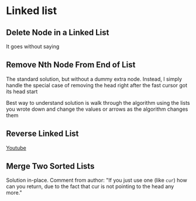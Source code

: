 # Linked list

## Delete Node in a Linked List

It goes without saying

## Remove Nth Node From End of List

The standard solution, but without a dummy extra node. Instead, I simply handle the special case of removing the head right after the fast cursor got its head start

Best way to understand solution is walk through the algorithm using the lists you wrote down and change the values or arrows as the algorithm changes them

## Reverse Linked List

[Youtube](https://www.youtube.com/watch?v=XDO6I8jxHtA&feature=emb_title)

## Merge Two Sorted Lists

Solution in-place.
Comment from author: "If you just use one (like `cur`) how can you return, due to the fact that cur is not pointing to the head any more."
